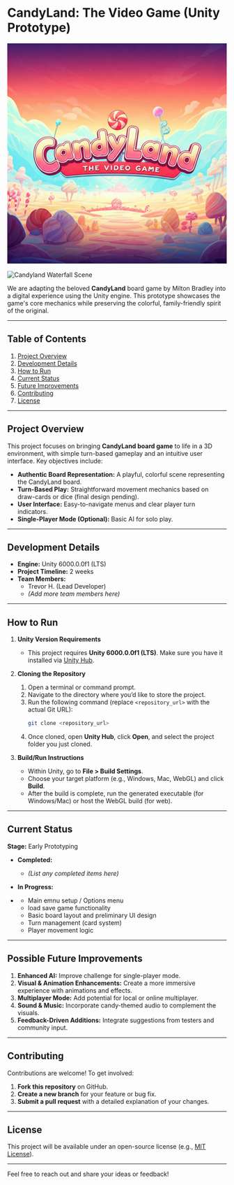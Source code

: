 # CandyLand: The Video Game (Unity Prototype)

![CandyLand Logo](Content/1737226780658.jpg)

![Candyland Waterfall Scene](Candyland-Waterfall-Unity/Gemini_Generated_Image_1cd7381cd7381cd7.jpg)

We are adapting the beloved **CandyLand** board game by Milton Bradley into a digital experience using the Unity engine. This prototype showcases the game's core mechanics while preserving the colorful, family-friendly spirit of the original.

---

## Table of Contents
1. [Project Overview](#project-overview)  
2. [Development Details](#development-details)  
3. [How to Run](#how-to-run)  
4. [Current Status](#current-status)  
5. [Future Improvements](#future-improvements)  
6. [Contributing](#contributing)  
7. [License](#license)   

---

## Project Overview

This project focuses on bringing **CandyLand board game** to life in a 3D environment, with simple turn-based gameplay and an intuitive user interface. Key objectives include:

- **Authentic Board Representation:** A playful, colorful scene representing the CandyLand board.  
- **Turn-Based Play:** Straightforward movement mechanics based on draw-cards or dice (final design pending).  
- **User Interface:** Easy-to-navigate menus and clear player turn indicators.  
- **Single-Player Mode (Optional):** Basic AI for solo play.

---

## Development Details

- **Engine:** Unity 6000.0.0f1 (LTS)  
- **Project Timeline:** 2 weeks  
- **Team Members:**  
  - Trevor H. (Lead Developer)  
  - *(Add more team members here)*  

---

## How to Run

1. **Unity Version Requirements**  
   - This project requires **Unity 6000.0.0f1 (LTS)**. Make sure you have it installed via [Unity Hub](https://unity.com/products/unity-hub).  

2. **Cloning the Repository**  
   1. Open a terminal or command prompt.  
   2. Navigate to the directory where you’d like to store the project.  
   3. Run the following command (replace `<repository_url>` with the actual Git URL):  
      ```bash
      git clone <repository_url>
      ```
   4. Once cloned, open **Unity Hub**, click **Open**, and select the project folder you just cloned.

3. **Build/Run Instructions**  
   - Within Unity, go to **File > Build Settings**.  
   - Choose your target platform (e.g., Windows, Mac, WebGL) and click **Build**.  
   - After the build is complete, run the generated executable (for Windows/Mac) or host the WebGL build (for web).  

---

## Current Status

**Stage:** Early Prototyping

- **Completed:**  
  - *(List any completed items here)*  

- **In Progress:**
- - Main emnu setup / Options menu
  - load save game functionality 
  - Basic board layout and preliminary UI design  
  - Turn management (card system)  
  - Player movement logic  

---

## Possible Future Improvements

1. **Enhanced AI:** Improve challenge for single-player mode.  
2. **Visual & Animation Enhancements:** Create a more immersive experience with animations and effects.  
3. **Multiplayer Mode:** Add potential for local or online multiplayer.  
4. **Sound & Music:** Incorporate candy-themed audio to complement the visuals.  
5. **Feedback-Driven Additions:** Integrate suggestions from testers and community input.

---

## Contributing

Contributions are welcome! To get involved:

1. **Fork this repository** on GitHub.  
2. **Create a new branch** for your feature or bug fix.  
3. **Submit a pull request** with a detailed explanation of your changes.

---

## License

This project will be available under an open-source license (e.g., [MIT License](LICENSE)).

---

Feel free to reach out and share your ideas or feedback!
